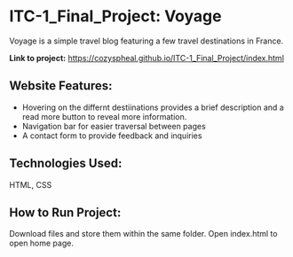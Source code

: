 # ITC-1_Final_Project: Voyage

Voyage is a simple travel blog featuring a few travel destinations in France.

**Link to project:** https://cozyspheal.github.io/ITC-1_Final_Project/index.html

## Website Features:

- Hovering on the differnt destiinations provides a brief description and a read more button to reveal more information.
- Navigation bar for easier traversal between pages
- A contact form to provide feedback and inquiries

## Technologies Used:

HTML, CSS

## How to Run Project:

Download files and store them within the same folder. Open index.html to open home page.
